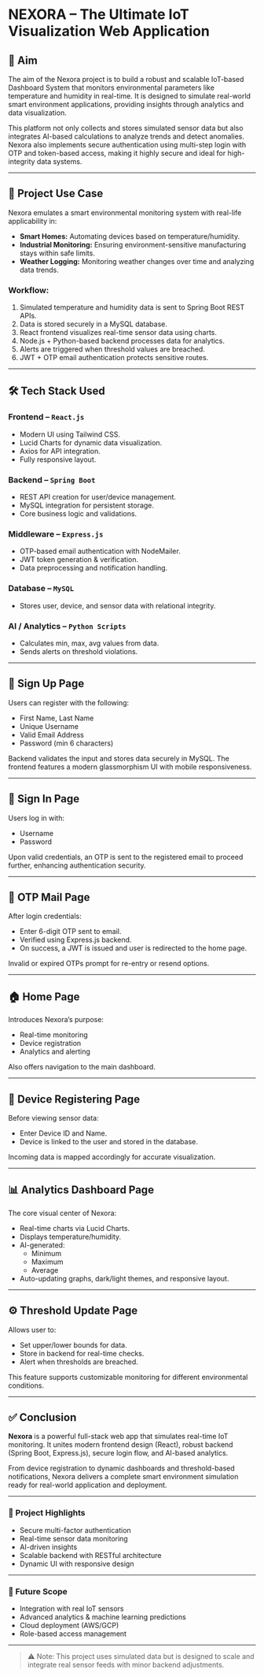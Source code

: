 # NEXORA – The Ultimate IoT Visualization Web Application

## 📌 Aim

The aim of the Nexora project is to build a robust and scalable IoT-based Dashboard System that monitors environmental parameters like temperature and humidity in real-time. It is designed to simulate real-world smart environment applications, providing insights through analytics and data visualization.

This platform not only collects and stores simulated sensor data but also integrates AI-based calculations to analyze trends and detect anomalies. Nexora also implements secure authentication using multi-step login with OTP and token-based access, making it highly secure and ideal for high-integrity data systems.

---

## 📍 Project Use Case

Nexora emulates a smart environmental monitoring system with real-life applicability in:

- **Smart Homes:** Automating devices based on temperature/humidity.
- **Industrial Monitoring:** Ensuring environment-sensitive manufacturing stays within safe limits.
- **Weather Logging:** Monitoring weather changes over time and analyzing data trends.

### Workflow:
1. Simulated temperature and humidity data is sent to Spring Boot REST APIs.
2. Data is stored securely in a MySQL database.
3. React frontend visualizes real-time sensor data using charts.
4. Node.js + Python-based backend processes data for analytics.
5. Alerts are triggered when threshold values are breached.
6. JWT + OTP email authentication protects sensitive routes.

---

## 🛠️ Tech Stack Used

### Frontend – `React.js`
- Modern UI using Tailwind CSS.
- Lucid Charts for dynamic data visualization.
- Axios for API integration.
- Fully responsive layout.

### Backend – `Spring Boot`
- REST API creation for user/device management.
- MySQL integration for persistent storage.
- Core business logic and validations.

### Middleware – `Express.js`
- OTP-based email authentication with NodeMailer.
- JWT token generation & verification.
- Data preprocessing and notification handling.

### Database – `MySQL`
- Stores user, device, and sensor data with relational integrity.

### AI / Analytics – `Python Scripts`
- Calculates min, max, avg values from data.
- Sends alerts on threshold violations.

---

## 👥 Sign Up Page

Users can register with the following:
- First Name, Last Name
- Unique Username
- Valid Email Address
- Password (min 6 characters)

Backend validates the input and stores data securely in MySQL. The frontend features a modern glassmorphism UI with mobile responsiveness.

---

## 🔐 Sign In Page

Users log in with:
- Username
- Password

Upon valid credentials, an OTP is sent to the registered email to proceed further, enhancing authentication security.

---

## 📧 OTP Mail Page

After login credentials:
- Enter 6-digit OTP sent to email.
- Verified using Express.js backend.
- On success, a JWT is issued and user is redirected to the home page.

Invalid or expired OTPs prompt for re-entry or resend options.

---

## 🏠 Home Page

Introduces Nexora’s purpose:
- Real-time monitoring
- Device registration
- Analytics and alerting

Also offers navigation to the main dashboard.

---

## 🔌 Device Registering Page

Before viewing sensor data:
- Enter Device ID and Name.
- Device is linked to the user and stored in the database.

Incoming data is mapped accordingly for accurate visualization.

---

## 📊 Analytics Dashboard Page

The core visual center of Nexora:
- Real-time charts via Lucid Charts.
- Displays temperature/humidity.
- AI-generated:
  - Minimum
  - Maximum
  - Average
- Auto-updating graphs, dark/light themes, and responsive layout.

---

## ⚙️ Threshold Update Page

Allows user to:
- Set upper/lower bounds for data.
- Store in backend for real-time checks.
- Alert when thresholds are breached.

This feature supports customizable monitoring for different environmental conditions.

---

## ✅ Conclusion

**Nexora** is a powerful full-stack web app that simulates real-time IoT monitoring. It unites modern frontend design (React), robust backend (Spring Boot, Express.js), secure login flow, and AI-based analytics.

From device registration to dynamic dashboards and threshold-based notifications, Nexora delivers a complete smart environment simulation ready for real-world application and deployment.

---

### 📂 Project Highlights
- Secure multi-factor authentication
- Real-time sensor data monitoring
- AI-driven insights
- Scalable backend with RESTful architecture
- Dynamic UI with responsive design

---

### 🔗 Future Scope
- Integration with real IoT sensors
- Advanced analytics & machine learning predictions
- Cloud deployment (AWS/GCP)
- Role-based access management

---

> ⚠️ Note: This project uses simulated data but is designed to scale and integrate real sensor feeds with minor backend adjustments.

